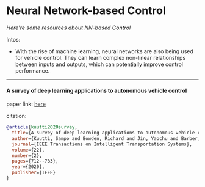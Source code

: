# Neural Network-based Control
*Here're some resources about NN-based Control*

Intos: 
* With the rise of machine learning, neural networks are also being used for vehicle control. They can learn complex non-linear relationships between inputs and outputs, which can potentially improve control performance.

---

#### A survey of deep learning applications to autonomous vehicle control

paper link: [here](https://arxiv.org/pdf/1912.10773)

citation: 
```bibtex
@article{kuutti2020survey,
  title={A survey of deep learning applications to autonomous vehicle control},
  author={Kuutti, Sampo and Bowden, Richard and Jin, Yaochu and Barber, Phil and Fallah, Saber},
  journal={IEEE Transactions on Intelligent Transportation Systems},
  volume={22},
  number={2},
  pages={712--733},
  year={2020},
  publisher={IEEE}
}
```